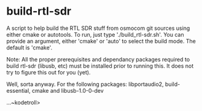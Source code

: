 # build-rtl-sdr
A script to help build the RTL SDR stuff from osmocom git sources using
either cmake or autotools. To run, just type './build_rtl-sdr.sh'. You
can provide an argument, either 'cmake' or 'auto' to select the build
mode. The default is 'cmake'.

Note: All the proper prerequisites and dependancy packages required to build 
rtl-sdr (libusb, etc) must be installed prior to running this. It does not
try to figure this out for you (yet).

Well, sorta anyway. For the following packages:
libportaudio2, build-essential, cmake and libusb-1.0-0-dev

...~kodetroll>

